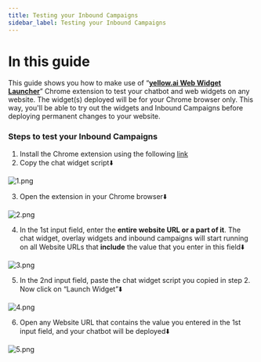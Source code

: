 ```yaml
---
title: Testing your Inbound Campaigns
sidebar_label: Testing your Inbound Campaigns
---
```


# In this guide

This guide shows you how to make use of “[**yellow.ai Web Widget Launcher**](https://chrome.google.com/webstore/detail/yellowai-web-widget-launc/hlajdopahpkoakfedombhdpomlpmafbb)” Chrome extension to test your chatbot and web widgets on any website. The widget(s) deployed will be for your Chrome browser only. This way, you'll be able to try out the widgets and Inbound Campaigns before deploying permanent changes to your website.

### Steps to test your Inbound Campaigns

1. Install the Chrome extension using the following [link](https://chrome.google.com/webstore/detail/yellowai-web-widget-launc/hlajdopahpkoakfedombhdpomlpmafbb)
2. Copy the chat widget script⬇️

![1.png](https://cdn.yellowmessenger.com/qed3SSVerWBe1629800997218.png)

3. Open the extension in your Chrome browser⬇️

![2.png](https://cdn.yellowmessenger.com/FbhqxEklLgPn1629801007108.png)

4. In the 1st input field, enter the **entire website URL or a part of it**. The chat widget, overlay widgets and inbound campaigns will start running on all Website URLs that **include** the value that you enter in this field⬇️

![3.png](https://cdn.yellowmessenger.com/tE46VlwG6PDa1629801017511.png)

5. In the 2nd input field, paste the chat widget script you copied in step 2. Now click on “Launch Widget”⬇️

![4.png](https://cdn.yellowmessenger.com/3Ah4zSfu8L1O1629801027627.png)

6. Open any Website URL that contains the value you entered in the 1st input field, and your chatbot will be deployed⬇️

![5.png](https://cdn.yellowmessenger.com/p164BhIqCzIx1629801037809.png)
